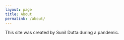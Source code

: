 ```yaml
---
layout: page
title: About
permalink: /about/
---
```


This site was created by Sunil Dutta during a pandemic.